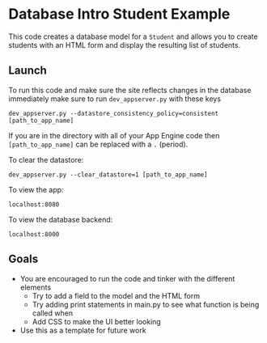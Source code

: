 # Database Intro Student Example

This code creates a database model for a `Student` and allows you to create students with an HTML form and display the resulting list of students.

## Launch

To run this code and make sure the site reflects changes in the database immediately make sure to run `dev_appserver.py` with these keys

```
dev_appserver.py --datastore_consistency_policy=consistent [path_to_app_name]
```

If you are in the directory with all of your App Engine code then `[path_to_app_name]` can be replaced with a `.` (period).

To clear the datastore:

```
dev_appserver.py --clear_datastore=1 [path_to_app_name]
```

To view the app:
```
localhost:8080
```

To view the database backend:
```
localhost:8000
```

## Goals

+ You are encouraged to run the code and tinker with the different elements
  + Try to add a field to the model and the HTML form
  + Try adding print statements in main.py to see what function is being called when
  + Add CSS to make the UI better looking
+ Use this as a template for future work
